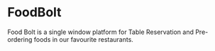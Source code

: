 # FoodBolt
Food Bolt is a single window platform for Table Reservation and Pre-ordering foods in our favourite restaurants.
